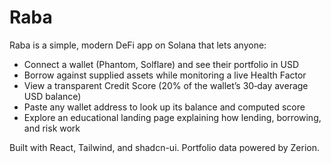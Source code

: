 # Raba

Raba is a simple, modern DeFi app on Solana that lets anyone:
- Connect a wallet (Phantom, Solflare) and see their portfolio in USD
- Borrow against supplied assets while monitoring a live Health Factor
- View a transparent Credit Score (20% of the wallet’s 30‑day average USD balance)
- Paste any wallet address to look up its balance and computed score
- Explore an educational landing page explaining how lending, borrowing, and risk work

Built with React, Tailwind, and shadcn-ui. Portfolio data powered by Zerion.
